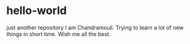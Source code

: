 # hello-world
just another repository
I am Chandramouli. Trying to learn a lot of new things in short time. 
Wish me all the best. 
